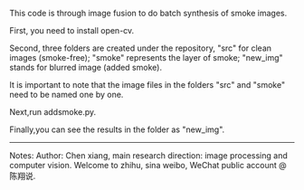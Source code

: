 This code is through image fusion to do batch synthesis of smoke images.

First, you need to install open-cv.

Second, three folders are created under the repository, "src" for clean images (smoke-free); "smoke" represents the layer of smoke; "new_img" stands for blurred image (added smoke).

It is important to note that the image files in the folders "src" and "smoke" need to be named one by one.

Next,run addsmoke.py.

Finally,you can see the results in the folder as "new_img".

-------------------------------------------------------------------
Notes:
Author: Chen xiang, main research direction: image processing and computer vision. 
Welcome to zhihu, sina weibo, WeChat public account @ 陈翔说.
